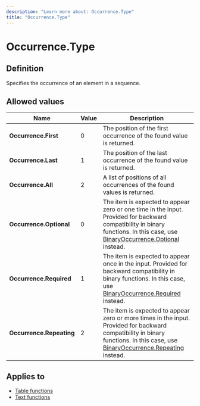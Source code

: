 ```yaml
---
description: "Learn more about: Occurrence.Type"
title: "Occurrence.Type"
---
```

# Occurrence.Type

## Definition

Specifies the occurrence of an element in a sequence.

## Allowed values

|Name|Value|Description|
| ------- | --- | ----------- |
|**Occurrence.First**|0|The position of the first occurrence of the found value is returned.|
|**Occurrence.Last**|1|The position of the last occurrence of the found value is returned.|
|**Occurrence.All**|2|A list of positions of all occurrences of the found values is returned.|
|**Occurrence.Optional**|0|The item is expected to appear zero or one time in the input. Provided for backward compatibility in binary functions. In this case, use [BinaryOccurrence.Optional](binaryoccurrence-type.md) instead.|
|**Occurrence.Required**|1|The item is expected to appear once in the input. Provided for backward compatibility in binary functions. In this case, use [BinaryOccurrence.Required](binaryoccurrence-type.md) instead.|
|**Occurrence.Repeating**|2|The item is expected to appear zero or more times in the input. Provided for backward compatibility in binary functions. In this case, use [BinaryOccurrence.Repeating](binaryoccurrence-type.md) instead.|

## Applies to

* [Table functions](table-functions.md)
* [Text functions](text-functions.md)

